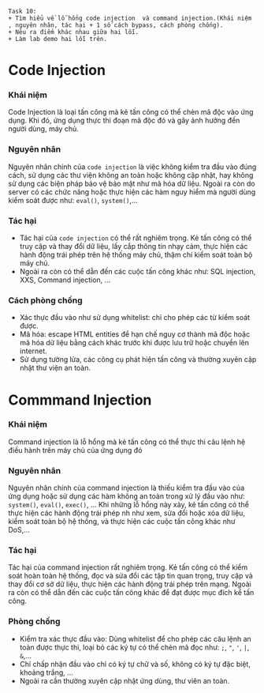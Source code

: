 ```
Task 10:
+ Tìm hiểu về lỗ hổng code injection  và command injection.(Khái niệm , nguyên nhân, tác hại + 1 số cách bypass, cách phòng chống).
+ Nêu ra điểm khác nhau giữa hai lỗi.
+ Làm lab demo hai lỗi trên.
```

# Code Injection
### Khái niệm
Code Injection là loại tấn công mà kẻ tấn công có thể chèn mã độc vào ứng dụng. Khi đó, ứng dụng thực thi đoạn mã độc đó và gây ảnh hưởng đến người dùng, máy chủ.
### Nguyên nhân
Nguyên nhân chính của `code injection` là việc không kiểm tra đầu vào đúng cách, sử dụng các thư viện không an toàn hoặc không cập nhật, hay không sử dụng các biện pháp bảo vệ bảo mật như mã hóa dữ liệu. Ngoài ra còn do server có các chức năng hoặc  thực hiện các hàm nguy hiểm mà người dùng kiểm soát được như: `eval()`, `system()`,...
### Tác hại 
- Tác hại của `code injection` có thể rất nghiêm trọng. Kẻ tấn công có thể truy cập và thay đổi dữ liệu, lấy cắp thông tin nhạy cảm, thực hiện các hành động trái phép trên hệ thống máy chủ, thậm chí kiểm soát toàn bộ máy chủ.
- Ngoài ra còn có thể dẫn đến các cuộc tấn công khác như: SQL injection, XXS, Command injection, ...
### Cách phòng chống
- Xác thực đầu vào như sử dụng whitelist: chỉ cho phép các từ kiểm soát được.
- Mã hóa: escape HTML entities để hạn chế nguy cơ thành mã độc hoặc mã hóa dữ liệu bằng cách khác trước khi được lưu trữ hoặc chuyển lên internet.
- Sử dụng tường lửa, các công cụ phát hiện tấn công và thường xuyên cập nhật thư viện an toàn.
# Commmand Injection
### Khái niệm
Command injection là lỗ hổng mà kẻ tấn công có thể thực thi câu lệnh hệ điều hành trên máy chủ của ứng dụng đó
### Nguyên nhân
Nguyên nhân chính của command injection là thiếu kiểm tra đầu vào của ứng dụng hoặc sử dụng các hàm không an toàn trong xử lý đầu vào như: `system()`, `eval()`, `exec()`, ...
Khi những lỗ hổng này xảy, kẻ tấn công có thể thực hiện các hành động trái phép nh như xem, sửa đổi hoặc xóa dữ liệu, kiểm soát toàn bộ hệ thống, và thực hiện các cuộc tấn công khác như DoS,...
### Tác hại
Tác hại của command injection rất nghiêm trọng. Kẻ tấn công có thể kiểm soát hoàn toàn hệ thống, đọc và sửa đổi các tập tin quan trọng, truy cập và thay đổi cơ sở dữ liệu, thực hiện các hành động trái phép trên mạng. Ngoài ra còn có thể dẫn đến các cuộc tấn công khác để đạt được mục đích kể tấn công.

### Phòng chống
- Kiểm tra xác thực đầu vào: Dùng whitelist để cho phép các câu lệnh an toàn được thực thi, loại bỏ các ký tự có thể chèn mã đọc như: `;`, `"`, `'`, `|`, `&`,...
- Chỉ chấp nhận đầu vào chỉ có ký tự chữ và số, không có ký tự đặc biệt, khoảng trắng, ...
- Ngoài ra cần thường xuyên cập nhật ứng dùng, thư viên an toàn.


  
